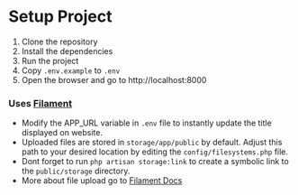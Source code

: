 # Setup Project

1. Clone the repository
2. Install the dependencies
3. Run the project
4. Copy `.env.example` to `.env`
5. Open the browser and go to http://localhost:8000

### Uses [Filament](https://filamentphp.com/docs/3.x/panels/installation)

-   Modify the APP_URL variable in `.env` file to instantly update the title displayed on website.
-   Uploaded files are stored in `storage/app/public` by default. Adjust this path to your desired location by editing the `config/filesystems.php` file.
-   Dont forget to run `php artisan storage:link` to create a symbolic link to the `public/storage` directory.
-   More about file upload go to [Filament Docs](https://filamentphp.com/docs/3.x/forms/fields/file-upload)
